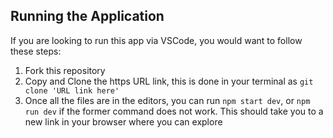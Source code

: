 ## Running the Application

If you are looking to run this app via VSCode, you would want to follow these steps: 
1) Fork this repository
2) Copy and Clone the https URL link, this is done in your terminal as `git clone 'URL link here'`
3) Once all the files are in the editors, you can run `npm start dev`, or `npm run dev` if the former command does not work. This should take you to a new link in your browser where you can explore
